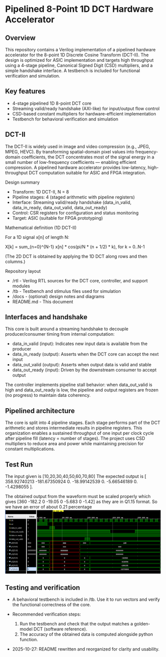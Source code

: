 # Pipelined 8-Point 1D DCT Hardware Accelerator

## Overview

This repository contains a Verilog implementation of a pipelined hardware accelerator for the 8-point 1D Discrete Cosine Transform (DCT-II). The design is optimized for ASIC implementation and targets high throughput using a 4-stage pipeline, Canonical Signed Digit (CSD) multipliers, and a simple handshake interface. A testbench is included for functional verification and simulation.

## Key features

- 4-stage pipelined 1D 8-point DCT core
- Streaming valid/ready handshake (AXI-like) for input/output flow control
- CSD-based constant multipliers for hardware-efficient implementation
- Testbench for behavioral verification and simulation

## DCT-II

The DCT-II is widely used in image and video compression (e.g., JPEG, MPEG, HEVC). By transforming spatial-domain pixel values into frequency-domain coefficients, the DCT concentrates most of the signal energy in a small number of low-frequency coefficients — enabling efficient compression. A pipelined hardware accelerator provides low-latency, high-throughput DCT computation suitable for ASIC and FPGA integration.

Design summary

- Transform: 1D DCT-II, N = 8
- Pipeline stages: 4 (staged arithmetic with pipeline registers)
- Interface: Streaming valid/ready handshake (data_in_valid, data_in_ready, data_out_valid, data_out_ready)
- Control: CSR registers for configuration and status monitoring
- Target: ASIC (suitable for FPGA prototyping)

Mathematical definition (1D DCT-II)

For a 1D signal x[n] of length N:

X[k] = sum_{n=0}^{N-1} x[n] * cos(pi/N * (n + 1/2) * k),  for k = 0..N-1

(The 2D DCT is obtained by applying the 1D DCT along rows and then columns.)

Repository layout

- /rtl  - Verilog RTL sources for the DCT core, controller, and support modules
- /tb   - Testbench and stimulus files used for simulation
- /docs - (optional) design notes and diagrams
- README.md - This document

## Interfaces and handshake

This core is built around a streaming handshake to decouple producer/consumer timing from internal computation:

- data_in_valid (input): Indicates new input data is available from the producer
- data_in_ready (output): Asserts when the DCT core can accept the next input
- data_out_valid (output): Asserts when output data is valid and stable
- data_out_ready (input): Driven by the downstream consumer to accept output

The controller implements pipeline stall behavior: when data_out_valid is high and data_out_ready is low, the pipeline and output registers are frozen (no progress) to maintain data coherency.

## Pipelined architecture

The core is split into 4 pipeline stages. Each stage performs part of the DCT arithmetic and stores intermediate results in pipeline registers. This organization enables a sustained throughput of one input per clock cycle after pipeline fill (latency = number of stages). The project uses CSD multipliers to reduce area and power while maintaining precision for constant multiplications.

## Test Run
The input given is [10,20,30,40,50,60,70,80]
The expected output is [ 358.92740213 -181.67350924    0.          -18.99142539    0.
   -5.66546189    0.    -1.4298055 ].

The obtained output from the waveform must be scaled properly which gives [360 -182.2 0 -19.05 0 -5.683 0 -1.42] as they are in Q1.15 format. So we have an error of about 0.21 percentage
![Waveform Obtained](image.png)

## Testing and verification

- A behavioral testbench is included in /tb. Use it to run vectors and verify the functional correctness of the core.
- Recommended verification steps:
  1. Run the testbench and check that the output matches a golden-model DCT (software reference).
  2. The accuracy of the obtained data is computed alongside python function.



- 2025-10-27: README rewritten and reorganized for clarity and usability.
